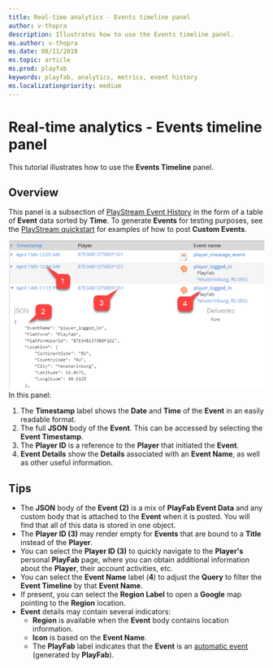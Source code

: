 ```yaml
---
title: Real-time analytics - Events timeline panel
author: v-thopra
description: Illustrates how to use the Events timeline panel.
ms.author: v-thopra
ms.date: 08/11/2018
ms.topic: article
ms.prod: playfab
keywords: playfab, analytics, metrics, event history
ms.localizationpriority: medium
---
```


# Real-time analytics - Events timeline panel

This tutorial illustrates how to use the **Events Timeline** panel.

## Overview

This panel is a subsection of [PlayStream Event History](../../automation/playstream-events/event-history.md) in the form of a table of **Event** data sorted by **Time**. To generate **Events** for testing purposes, see the [PlayStream quickstart](../../automation/playstream-events/quickstart.md) for examples of how to post **Custom Events**.

![Events Timeline panel](media/tutorials/events-timeline-panel.png)  
In this panel:

1. The **Timestamp** label shows the **Date** and **Time** of the **Event** in an easily readable format.
2. The full **JSON** body of the **Event**. This can be accessed by selecting the **Event Timestamp**.
3. The **Player ID** is a reference to the **Player** that initiated the **Event**.
4. **Event Details** show the **Details** associated with an **Event Name**, as well as other useful information.

## Tips

- The **JSON** body of the **Event (2)** is a mix of **PlayFab Event Data** and any custom body that is attached to the **Event** when it is posted. You will find that all of this data is stored in one object.
- The **Player ID (3)** may render empty for **Events** that are bound to a **Title** instead of the **Player**.
- You can select the **Player ID (3)** to quickly navigate to the **Player's** personal **PlayFab** page, where you can obtain additional information about the **Player**, their account activities, etc.
- You can select the **Event Name** label (**4**) to adjust the **Query** to filter the **Event Timeline** by that **Event Name**.
- If present, you can select the **Region Label** to open a **Google** map pointing to the **Region** location.
- **Event** details may contain several indicators:
  - **Region** is available when the **Event** body contains location information.
  - **Icon** is based on the **Event Name**.
  - The **PlayFab** label indicates that the **Event** is an [automatic event](../../automation/playstream-events/quickstart.md) (generated by **PlayFab**).

